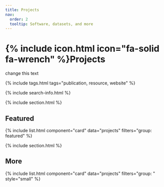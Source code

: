 ```yaml
---
title: Projects
nav:
  order: 2
  tooltip: Software, datasets, and more
---
```


# {% include icon.html icon="fa-solid fa-wrench" %}Projects

change this text

{% include tags.html tags="publication, resource, website" %}

{% include search-info.html %}

{% include section.html %}

## Featured

{% include list.html component="card" data="projects" filters="group: featured" %}

{% include section.html %}

## More

{% include list.html component="card" data="projects" filters="group: " style="small" %}
